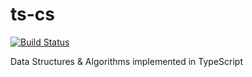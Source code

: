 # ts-cs

[![Build Status](https://travis-ci.org/gesslerpd/ts-cs.svg?branch=master)](https://travis-ci.org/gesslerpd/ts-cs)

Data Structures & Algorithms implemented in TypeScript
